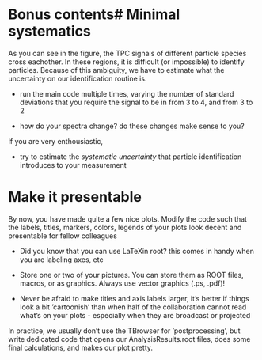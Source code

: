 # Bonus contents# Minimal systematics

As you can see in the figure, the TPC signals of different particle species cross eachother. In these regions, it is difficult (or impossible) to identify particles. Because of this ambiguity, we have to estimate what the uncertainty on our identification routine is.

*   run the main code multiple times, varying the number of standard deviations that you require the signal to be in from 3 to 4, and from 3 to 2

*   how do your spectra change? do these changes make sense to you?

If you are very enthousiastic,

*   try to estimate the _systematic uncertainty_ that particle identification introduces to your measurement

# Make it presentable

By now, you have made quite a few nice plots. Modify the code such that the labels, titles, markers, colors, legends of your plots look decent and presentable for fellow colleagues

* Did you know that you can use LaTeXin root? this comes in handy when you are labeling axes, etc

* Store one or two of your pictures. You can store them as ROOT files, macros, or as graphics. Always use vector graphics (.ps, .pdf)!

* Never be afraid to make titles and axis labels larger, it’s better if things look a bit ’cartoonish’ than when half of the collaboration cannot read what’s on your plots - especially when they are broadcast or projected

In practice, we usually don’t use the TBrowser for ’postprocessing’, but write dedicated code that opens our AnalysisResults.root files, does some final calculations, and makes our plot pretty.